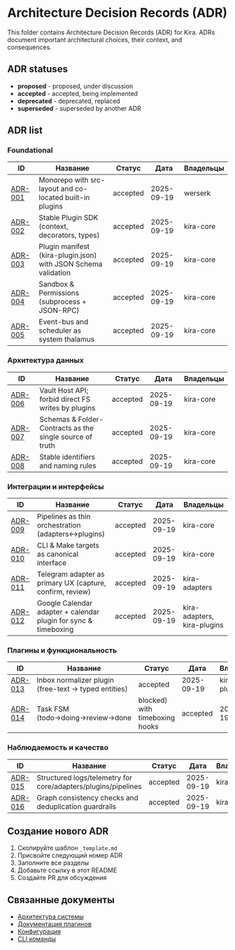 # Architecture Decision Records (ADR)

This folder contains Architecture Decision Records (ADR) for Kira. ADRs document important architectural choices, their context, and consequences.

## ADR statuses

- **proposed** - proposed, under discussion
- **accepted** - accepted, being implemented
- **deprecated** - deprecated, replaced
- **superseded** - superseded by another ADR

## ADR list

### Foundational

| ID | Название | Статус | Дата | Владельцы |
|----|----------|--------|------|-----------|
| [ADR-001](ADR-001-monorepo-src-layout.md) | Monorepo with src-layout and co-located built-in plugins | accepted | 2025-09-19 | werserk |
| [ADR-002](ADR-002-stable-plugin-sdk.md) | Stable Plugin SDK (context, decorators, types) | accepted | 2025-09-19 | kira-core |
| [ADR-003](ADR-003-plugin-manifest-json-schema.md) | Plugin manifest (kira-plugin.json) with JSON Schema validation | accepted | 2025-09-19 | kira-core |
| [ADR-004](ADR-004-sandbox-permissions-subprocess.md) | Sandbox & Permissions (subprocess + JSON-RPC) | accepted | 2025-09-19 | kira-core |
| [ADR-005](ADR-005-event-bus-scheduler-thalamus.md) | Event-bus and scheduler as system thalamus | accepted | 2025-09-19 | kira-core |

### Архитектура данных

| ID | Название | Статус | Дата | Владельцы |
|----|----------|--------|------|-----------|
| [ADR-006](ADR-006-vault-host-api-no-direct-fs.md) | Vault Host API; forbid direct FS writes by plugins | accepted | 2025-09-19 | kira-core |
| [ADR-007](ADR-007-schemas-folder-contracts-single-source.md) | Schemas & Folder-Contracts as the single source of truth | accepted | 2025-09-19 | kira-core |
| [ADR-008](ADR-008-ids-naming-conventions.md) | Stable identifiers and naming rules | accepted | 2025-09-19 | kira-core |

### Интеграции и интерфейсы

| ID | Название | Статус | Дата | Владельцы |
|----|----------|--------|------|-----------|
| [ADR-009](ADR-009-pipelines-thin-orchestration.md) | Pipelines as thin orchestration (adapters↔plugins) | accepted | 2025-09-19 | kira-core |
| [ADR-010](ADR-010-cli-make-canonical-interface.md) | CLI & Make targets as canonical interface | accepted | 2025-09-19 | kira-core |
| [ADR-011](ADR-011-telegram-adapter-primary-ux.md) | Telegram adapter as primary UX (capture, confirm, review) | accepted | 2025-09-19 | kira-adapters |
| [ADR-012](ADR-012-google-calendar-adapter-plugin.md) | Google Calendar adapter + calendar plugin for sync & timeboxing | accepted | 2025-09-19 | kira-adapters, kira-plugins |

### Плагины и функциональность

| ID | Название | Статус | Дата | Владельцы |
|----|----------|--------|------|-----------|
| [ADR-013](ADR-013-inbox-normalizer-plugin.md) | Inbox normalizer plugin (free-text → typed entities) | accepted | 2025-09-19 | kira-plugins |
| [ADR-014](ADR-014-task-fsm-timeboxing-hooks.md) | Task FSM (todo→doing→review→done|blocked) with timeboxing hooks | accepted | 2025-09-19 | kira-core, kira-plugins |

### Наблюдаемость и качество

| ID | Название | Статус | Дата | Владельцы |
|----|----------|--------|------|-----------|
| [ADR-015](ADR-015-logs-telemetry-jsonl-trace.md) | Structured logs/telemetry for core/adapters/plugins/pipelines | accepted | 2025-09-19 | kira-core |
| [ADR-016](ADR-016-graph-consistency-dedup-guardrails.md) | Graph consistency checks and deduplication guardrails | accepted | 2025-09-19 | kira-core |

## Создание нового ADR

1. Скопируйте шаблон `_template.md`
2. Присвойте следующий номер ADR
3. Заполните все разделы
4. Добавьте ссылку в этот README
5. Создайте PR для обсуждения

## Связанные документы

- [Архитектура системы](../architecture.md)
- [Документация плагинов](../plugins.md)
- [Конфигурация](../configuration.md)
- [CLI команды](../cli.md)
